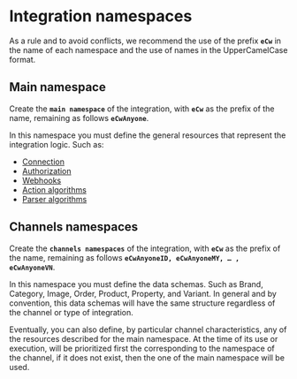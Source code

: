 # Integration namespaces

As a rule and to avoid conflicts, we recommend the use of the prefix **`eCw`** in the name of each namespace and the use of 
names in the UpperCamelCase format.

## Main namespace

Create the **`main namespace`** of the integration, with **`eCw`** as the prefix of the name, remaining as follows **`eCwAnyone`**.

In this namespace you must define the general resources that represent the integration logic. Such as: 

* [Connection](connection) 
* [Authorization](authorization) 
* [Webhooks](webhooks) 
* [Action algorithms](action-algorithms/overview) 
* [Parser algorithms](patser-algorithms/overview) 

## Channels namespaces

Create the **`channels namespaces`** of the integration, with **`eCw`** as the prefix of the name, remaining as follows 
**`eCwAnyoneID, eCwAnyoneMY, … , eCwAnyoneVN`**.

In this namespace you must define the data schemas. Such as Brand, Category, Image, Order, Product, Property, and Variant. 
In general and by convention, this data schemas will have the same structure regardless of the channel or type of integration.

Eventually, you can also define, by particular channel characteristics, any of the resources described for the main namespace. 
At the time of its use or execution, will be prioritized first the corresponding to the namespace of the channel, 
if it does not exist, then the one of the main namespace will be used.